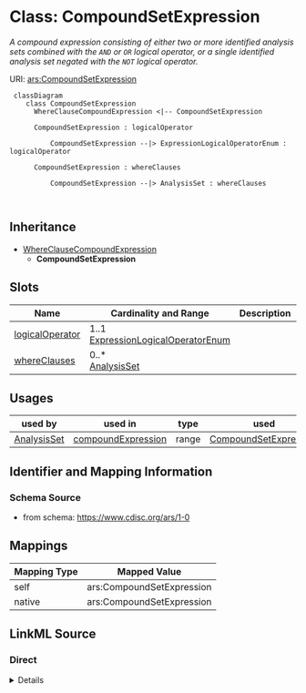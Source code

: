 # Class: CompoundSetExpression


_A compound expression consisting of either two or more identified analysis sets combined with the `AND` or `OR` logical operator, or a single identified analysis set negated with the `NOT` logical operator._





URI: [ars:CompoundSetExpression](https://www.cdisc.org/ars/1-0/CompoundSetExpression)



```mermaid
 classDiagram
    class CompoundSetExpression
      WhereClauseCompoundExpression <|-- CompoundSetExpression
      
      CompoundSetExpression : logicalOperator
        
          CompoundSetExpression --|> ExpressionLogicalOperatorEnum : logicalOperator
        
      CompoundSetExpression : whereClauses
        
          CompoundSetExpression --|> AnalysisSet : whereClauses
        
      
```





## Inheritance
* [WhereClauseCompoundExpression](WhereClauseCompoundExpression.md)
    * **CompoundSetExpression**



## Slots

| Name | Cardinality and Range | Description | Inheritance |
| ---  | --- | --- | --- |
| [logicalOperator](logicalOperator.md) | 1..1 <br/> [ExpressionLogicalOperatorEnum](ExpressionLogicalOperatorEnum.md) |  | [WhereClauseCompoundExpression](WhereClauseCompoundExpression.md) |
| [whereClauses](whereClauses.md) | 0..* <br/> [AnalysisSet](AnalysisSet.md) |  | [WhereClauseCompoundExpression](WhereClauseCompoundExpression.md) |





## Usages

| used by | used in | type | used |
| ---  | --- | --- | --- |
| [AnalysisSet](AnalysisSet.md) | [compoundExpression](compoundExpression.md) | range | [CompoundSetExpression](CompoundSetExpression.md) |






## Identifier and Mapping Information







### Schema Source


* from schema: https://www.cdisc.org/ars/1-0





## Mappings

| Mapping Type | Mapped Value |
| ---  | ---  |
| self | ars:CompoundSetExpression |
| native | ars:CompoundSetExpression |





## LinkML Source

<!-- TODO: investigate https://stackoverflow.com/questions/37606292/how-to-create-tabbed-code-blocks-in-mkdocs-or-sphinx -->

### Direct

<details>
```yaml
name: CompoundSetExpression
description: A compound expression consisting of either two or more identified analysis
  sets combined with the `AND` or `OR` logical operator, or a single identified analysis
  set negated with the `NOT` logical operator.
from_schema: https://www.cdisc.org/ars/1-0
rank: 1000
is_a: WhereClauseCompoundExpression
slot_usage:
  whereClauses:
    name: whereClauses
    domain_of:
    - WhereClauseCompoundExpression
    range: AnalysisSet
    inlined: false

```
</details>

### Induced

<details>
```yaml
name: CompoundSetExpression
description: A compound expression consisting of either two or more identified analysis
  sets combined with the `AND` or `OR` logical operator, or a single identified analysis
  set negated with the `NOT` logical operator.
from_schema: https://www.cdisc.org/ars/1-0
rank: 1000
is_a: WhereClauseCompoundExpression
slot_usage:
  whereClauses:
    name: whereClauses
    domain_of:
    - WhereClauseCompoundExpression
    range: AnalysisSet
    inlined: false
attributes:
  logicalOperator:
    name: logicalOperator
    from_schema: https://www.cdisc.org/ars/1-0
    rank: 1000
    alias: logicalOperator
    owner: CompoundSetExpression
    domain_of:
    - WhereClauseCompoundExpression
    range: ExpressionLogicalOperatorEnum
    required: true
  whereClauses:
    name: whereClauses
    from_schema: https://www.cdisc.org/ars/1-0
    rank: 1000
    multivalued: true
    list_elements_ordered: true
    alias: whereClauses
    owner: CompoundSetExpression
    domain_of:
    - WhereClauseCompoundExpression
    range: AnalysisSet
    inlined: false

```
</details>